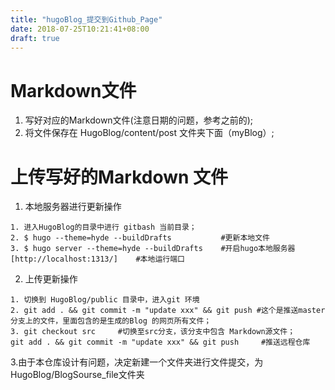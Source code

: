 ```yaml
---
title: "hugoBlog_提交到Github_Page"
date: 2018-07-25T10:21:41+08:00
draft: true
---
```


# Markdown文件

1. 写好对应的Markdown文件(注意日期的问题，参考之前的);
2. 将文件保存在 HugoBlog/content/post 文件夹下面（myBlog）;

# 上传写好的Markdown 文件

1. 本地服务器进行更新操作

```
1. 进入HugoBlog的目录中进行 gitbash 当前目录；
2. $ hugo --theme=hyde --buildDrafts           #更新本地文件
3. $ hugo server --theme=hyde --buildDrafts    #开启hugo本地服务器
[http://localhost:1313/]    #本地运行端口
```

2. 上传更新操作

```
1. 切换到 HugoBlog/public 目录中，进入git 环境
2. git add . && git commit -m "update xxx" && git push #这个是推送master分支上的文件，里面包含的是生成的Blog 的网页所有文件；
3. git checkout src     #切换至src分支，该分支中包含 Markdown源文件；
git add . && git commit -m "update xxx" && git push     #推送远程仓库

```

3.由于本仓库设计有问题，决定新建一个文件夹进行文件提交，为HugoBlog/BlogSourse_file文件夹
